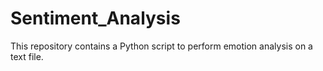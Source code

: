 # Sentiment_Analysis
This repository contains a Python script to perform emotion analysis on a text file.
